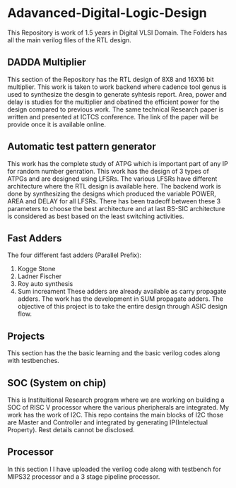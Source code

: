 # Adavanced-Digital-Logic-Design

This Repository is work of 1.5 years in Digital VLSI Domain. The Folders has all the main verilog files of the RTL design.

## DADDA Multiplier
 This section of the Repository has the RTL design of 8X8 and 16X16 bit multiplier. This work is taken to work backend where cadence tool genus is used to synthesize the desgin to generate syhtesis report. Area, power and delay is studies for the multiplier and obatined the efficient power for the design compared to previous work. The same technical Research paper is written and presented at ICTCS conference. The link of the paper will be provide once it is available online.

## Automatic test pattern generator
This work has the complete study of ATPG which is important part of any IP for random number genration. This work has the design of 3 types of ATPGs and are designed using LFSRs.
The various LFSRs have different architecture where the RTL design is available here. The backend work is done by synthesizing the designs which produced the variable POWER, AREA and DELAY for all LFSRs. There has been tradeoff between these 3 parameters to choose the best architecture and at last BS-SIC architecture is considered as best based on the least switching activities.

## Fast Adders

The four different fast adders (Parallel Prefix):
1. Kogge Stone
2. Ladner Fischer
3. Roy auto synthesis
4. Sum increament
   These adders are already available as carry propagate adders. The work has the development in SUM propagate adders. The objective of this project is to take the entire design through ASIC design flow.

## Projects
This section has the the basic learning and the basic verilog codes along with testbenches.
## SOC (System on chip)

This is Instituitional Research program where we are working on building a SOC of RISC V processor where the various pheripherals are integrated. My work has the work of I2C. This repo contains the main blocks of I2C those are Master and Controller and integrated by generating IP(Intelectual Property). Rest details cannot be disclosed.

## Processor
In this section I I have uploaded the verilog code along with testbench for MIPS32 processor and a 3 stage pipeline processor.
